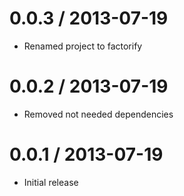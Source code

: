 
0.0.3 / 2013-07-19
==================

 * Renamed project to factorify

0.0.2 / 2013-07-19
==================

 * Removed not needed dependencies

0.0.1 / 2013-07-19
==================

 * Initial release

